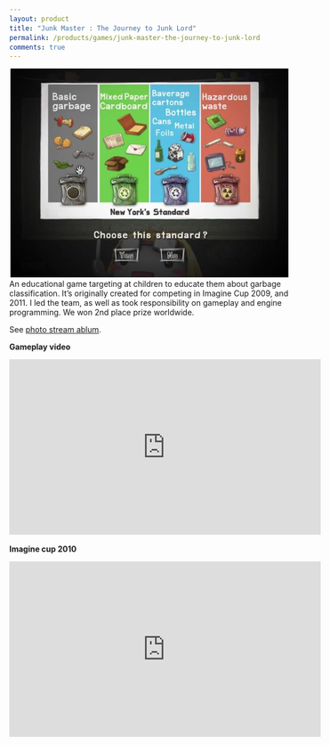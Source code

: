 ```yaml
---
layout: product
title: "Junk Master : The Journey to Junk Lord"
permalink: /products/games/junk-master-the-journey-to-junk-lord
comments: true
---
```


<center><img src="/assets/images/games/junkmaster-1.jpg" alt="Junk Master : The Journey To Junk Lord"/></center>  
An educational game targeting at children to educate them about garbage classification. It’s originally created for competing in Imagine Cup 2009, and 2011. I led the team, as well as took responsibility on gameplay and engine programming. We won 2nd place prize worldwide.

See [photo stream ablum](https://www.flickr.com/photos/haxpor/albums/72157627831602694).

**Gameplay video**
<center><iframe width="560" height="315" src="https://www.youtube.com/embed/n3pNkWcCNnI" frameborder="0" gesture="media" allow="encrypted-media" allowfullscreen></iframe></center>

**Imagine cup 2010**
<center><iframe width="560" height="315" src="https://www.youtube.com/embed/yDyJwTNXIfA" frameborder="0" gesture="media" allow="encrypted-media" allowfullscreen></iframe></center>